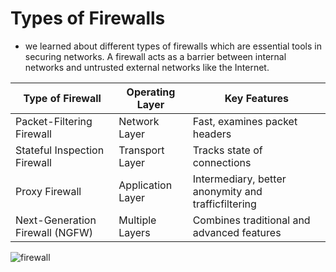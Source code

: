 # Types of Firewalls 

- we learned about different types of firewalls which are essential tools in securing networks. A firewall acts as a barrier between internal networks and untrusted external networks like the Internet.


| Type of Firewall                | Operating Layer   | Key Features                                        |
| ------------------------------- | ----------------  | ---------------------------------------------       |
| Packet-Filtering Firewall       | Network Layer     | Fast, examines packet headers                       |
| Stateful Inspection Firewall    | Transport Layer   | Tracks state of connections                         |
| Proxy Firewall                  | Application Layer | Intermediary, better anonymity and trafficfiltering |
| Next-Generation Firewall (NGFW) | Multiple Layers   | Combines traditional and advanced features          |


![firewall](https://cdn.britannica.com/26/247126-050-CD6FCB4C/firewall.jpg)
